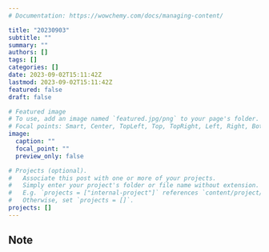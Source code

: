 ```yaml
---
# Documentation: https://wowchemy.com/docs/managing-content/

title: "20230903"
subtitle: ""
summary: ""
authors: []
tags: []
categories: []
date: 2023-09-02T15:11:42Z
lastmod: 2023-09-02T15:11:42Z
featured: false
draft: false

# Featured image
# To use, add an image named `featured.jpg/png` to your page's folder.
# Focal points: Smart, Center, TopLeft, Top, TopRight, Left, Right, BottomLeft, Bottom, BottomRight.
image:
  caption: ""
  focal_point: ""
  preview_only: false

# Projects (optional).
#   Associate this post with one or more of your projects.
#   Simply enter your project's folder or file name without extension.
#   E.g. `projects = ["internal-project"]` references `content/project/deep-learning/index.md`.
#   Otherwise, set `projects = []`.
projects: []
---
```


## Note


